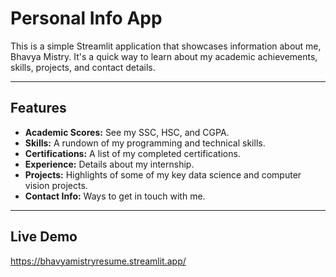 # Personal Info App

This is a simple Streamlit application that showcases information about me, Bhavya Mistry. It's a quick way to learn about my academic achievements, skills, projects, and contact details.

---

## Features

* **Academic Scores:** See my SSC, HSC, and CGPA.
* **Skills:** A rundown of my programming and technical skills.
* **Certifications:** A list of my completed certifications.
* **Experience:** Details about my internship.
* **Projects:** Highlights of some of my key data science and computer vision projects.
* **Contact Info:** Ways to get in touch with me.
---
## Live Demo
https://bhavyamistryresume.streamlit.app/
